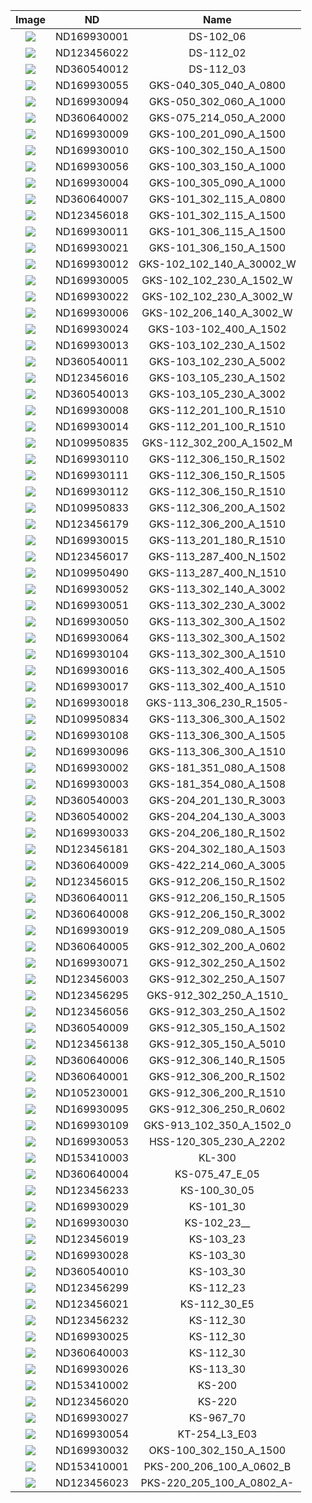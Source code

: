 |Image|ND|Name|
|:---:|:---:|:---:|
|![](http://323278_web.fakaheda.eu/Katalog_Kardex/Ingun/DS-102_06_ND169930001.JPG/)|ND169930001|DS-102_06|
|![](http://323278_web.fakaheda.eu/Katalog_Kardex/Ingun/DS-112_02_ND123456022.JPG/)|ND123456022|DS-112_02|
|![](http://323278_web.fakaheda.eu/Katalog_Kardex/Ingun/DS-112_03_ND360540012.JPG/)|ND360540012|DS-112_03|
|![](http://323278_web.fakaheda.eu/Katalog_Kardex/Ingun/GKS-040_305_040_A_0800_ND169930055.JPG/)|ND169930055|GKS-040_305_040_A_0800|
|![](http://323278_web.fakaheda.eu/Katalog_Kardex/Ingun/GKS-050_302_060_A_1000_ND169930094.JPG/)|ND169930094|GKS-050_302_060_A_1000|
|![](http://323278_web.fakaheda.eu/Katalog_Kardex/Ingun/GKS-075_214_050_A_2000_ND360640002.JPG/)|ND360640002|GKS-075_214_050_A_2000|
|![](http://323278_web.fakaheda.eu/Katalog_Kardex/Ingun/GKS-100_201_090_A_1500_ND169930009.JPG/)|ND169930009|GKS-100_201_090_A_1500|
|![](http://323278_web.fakaheda.eu/Katalog_Kardex/Ingun/GKS-100_302_150_A_1500_ND169930010.JPG/)|ND169930010|GKS-100_302_150_A_1500|
|![](http://323278_web.fakaheda.eu/Katalog_Kardex/Ingun/GKS-100_303_150_A_1000_ND169930056.JPG/)|ND169930056|GKS-100_303_150_A_1000|
|![](http://323278_web.fakaheda.eu/Katalog_Kardex/Ingun/GKS-100_305_090_A_1000_ND169930004.JPG/)|ND169930004|GKS-100_305_090_A_1000|
|![](http://323278_web.fakaheda.eu/Katalog_Kardex/Ingun/GKS-101_302_115_A_0800_ND360640007.JPG/)|ND360640007|GKS-101_302_115_A_0800|
|![](http://323278_web.fakaheda.eu/Katalog_Kardex/Ingun/GKS-101_302_115_A_1500_ND123456018.JPG/)|ND123456018|GKS-101_302_115_A_1500|
|![](http://323278_web.fakaheda.eu/Katalog_Kardex/Ingun/GKS-101_306_115_A_1500_ND169930011.JPG/)|ND169930011|GKS-101_306_115_A_1500|
|![](http://323278_web.fakaheda.eu/Katalog_Kardex/Ingun/GKS-101_306_150_A_1500_ND169930021.JPG/)|ND169930021|GKS-101_306_150_A_1500|
|![](http://323278_web.fakaheda.eu/Katalog_Kardex/Ingun/GKS-102_102_140_A_30002_W_ND169930012.JPG/)|ND169930012|GKS-102_102_140_A_30002_W|
|![](http://323278_web.fakaheda.eu/Katalog_Kardex/Ingun/GKS-102_102_230_A_1502_W_ND169930005.JPG/)|ND169930005|GKS-102_102_230_A_1502_W|
|![](http://323278_web.fakaheda.eu/Katalog_Kardex/Ingun/GKS-102_102_230_A_3002_W_ND169930022.JPG/)|ND169930022|GKS-102_102_230_A_3002_W|
|![](http://323278_web.fakaheda.eu/Katalog_Kardex/Ingun/GKS-102_206_140_A_3002_W_ND169930006.JPG/)|ND169930006|GKS-102_206_140_A_3002_W|
|![](http://323278_web.fakaheda.eu/Katalog_Kardex/Ingun/GKS-103-102_400_A_1502_ND169930024.JPG/)|ND169930024|GKS-103-102_400_A_1502|
|![](http://323278_web.fakaheda.eu/Katalog_Kardex/Ingun/GKS-103_102_230_A_1502_ND169930013.JPG/)|ND169930013|GKS-103_102_230_A_1502|
|![](http://323278_web.fakaheda.eu/Katalog_Kardex/Ingun/GKS-103_102_230_A_5002_ND360540011.JPG/)|ND360540011|GKS-103_102_230_A_5002|
|![](http://323278_web.fakaheda.eu/Katalog_Kardex/Ingun/GKS-103_105_230_A_1502_ND123456016.JPG/)|ND123456016|GKS-103_105_230_A_1502|
|![](http://323278_web.fakaheda.eu/Katalog_Kardex/Ingun/GKS-103_105_230_A_3002_ND360540013.JPG/)|ND360540013|GKS-103_105_230_A_3002|
|![](http://323278_web.fakaheda.eu/Katalog_Kardex/Ingun/GKS-112_201_100_R_1510_ND169930008.JPG/)|ND169930008|GKS-112_201_100_R_1510|
|![](http://323278_web.fakaheda.eu/Katalog_Kardex/Ingun/GKS-112_201_100_R_1510_ND169930014.JPG/)|ND169930014|GKS-112_201_100_R_1510|
|![](http://323278_web.fakaheda.eu/Katalog_Kardex/Ingun/GKS-112_302_200_A_1502_M_ND109950835.JPG/)|ND109950835|GKS-112_302_200_A_1502_M|
|![](http://323278_web.fakaheda.eu/Katalog_Kardex/Ingun/GKS-112_306_150_R_1502_ND169930110.JPG/)|ND169930110|GKS-112_306_150_R_1502|
|![](http://323278_web.fakaheda.eu/Katalog_Kardex/Ingun/GKS-112_306_150_R_1505_ND169930111.JPG/)|ND169930111|GKS-112_306_150_R_1505|
|![](http://323278_web.fakaheda.eu/Katalog_Kardex/Ingun/GKS-112_306_150_R_1510_ND169930112.JPG/)|ND169930112|GKS-112_306_150_R_1510|
|![](http://323278_web.fakaheda.eu/Katalog_Kardex/Ingun/GKS-112_306_200_A_1502_ND109950833.JPG/)|ND109950833|GKS-112_306_200_A_1502|
|![](http://323278_web.fakaheda.eu/Katalog_Kardex/Ingun/GKS-112_306_200_A_1510_ND123456179.JPG/)|ND123456179|GKS-112_306_200_A_1510|
|![](http://323278_web.fakaheda.eu/Katalog_Kardex/Ingun/GKS-113_201_180_R_1510_ND169930015.JPG/)|ND169930015|GKS-113_201_180_R_1510|
|![](http://323278_web.fakaheda.eu/Katalog_Kardex/Ingun/GKS-113_287_400_N_1502_ND123456017.JPG/)|ND123456017|GKS-113_287_400_N_1502|
|![](http://323278_web.fakaheda.eu/Katalog_Kardex/Ingun/GKS-113_287_400_N_1510_ND109950490.JPG/)|ND109950490|GKS-113_287_400_N_1510|
|![](http://323278_web.fakaheda.eu/Katalog_Kardex/Ingun/GKS-113_302_140_A_3002_ND169930052.JPG/)|ND169930052|GKS-113_302_140_A_3002|
|![](http://323278_web.fakaheda.eu/Katalog_Kardex/Ingun/GKS-113_302_230_A_3002_ND169930051.JPG/)|ND169930051|GKS-113_302_230_A_3002|
|![](http://323278_web.fakaheda.eu/Katalog_Kardex/Ingun/GKS-113_302_300_A_1502_ND169930050.JPG/)|ND169930050|GKS-113_302_300_A_1502|
|![](http://323278_web.fakaheda.eu/Katalog_Kardex/Ingun/GKS-113_302_300_A_1502_ND169930064.JPG/)|ND169930064|GKS-113_302_300_A_1502|
|![](http://323278_web.fakaheda.eu/Katalog_Kardex/Ingun/GKS-113_302_300_A_1510_ND169930104.JPG/)|ND169930104|GKS-113_302_300_A_1510|
|![](http://323278_web.fakaheda.eu/Katalog_Kardex/Ingun/GKS-113_302_400_A_1505_ND169930016.JPG/)|ND169930016|GKS-113_302_400_A_1505|
|![](http://323278_web.fakaheda.eu/Katalog_Kardex/Ingun/GKS-113_302_400_A_1510_ND169930017.JPG/)|ND169930017|GKS-113_302_400_A_1510|
|![](http://323278_web.fakaheda.eu/Katalog_Kardex/Ingun/GKS-113_306_230_R_1505-_ND169930018.JPG/)|ND169930018|GKS-113_306_230_R_1505-|
|![](http://323278_web.fakaheda.eu/Katalog_Kardex/Ingun/GKS-113_306_300_A_1502_ND109950834.JPG/)|ND109950834|GKS-113_306_300_A_1502|
|![](http://323278_web.fakaheda.eu/Katalog_Kardex/Ingun/GKS-113_306_300_A_1505_ND169930108.JPG/)|ND169930108|GKS-113_306_300_A_1505|
|![](http://323278_web.fakaheda.eu/Katalog_Kardex/Ingun/GKS-113_306_300_A_1510_ND169930096.JPG/)|ND169930096|GKS-113_306_300_A_1510|
|![](http://323278_web.fakaheda.eu/Katalog_Kardex/Ingun/GKS-181_351_080_A_1508_ND169930002.JPG/)|ND169930002|GKS-181_351_080_A_1508|
|![](http://323278_web.fakaheda.eu/Katalog_Kardex/Ingun/GKS-181_354_080_A_1508_ND169930003.JPG/)|ND169930003|GKS-181_354_080_A_1508|
|![](http://323278_web.fakaheda.eu/Katalog_Kardex/Ingun/GKS-204_201_130_R_3003_ND360540003.JPG/)|ND360540003|GKS-204_201_130_R_3003|
|![](http://323278_web.fakaheda.eu/Katalog_Kardex/Ingun/GKS-204_204_130_A_3003_ND360540002.JPG/)|ND360540002|GKS-204_204_130_A_3003|
|![](http://323278_web.fakaheda.eu/Katalog_Kardex/Ingun/GKS-204_206_180_R_1502_ND169930033.JPG/)|ND169930033|GKS-204_206_180_R_1502|
|![](http://323278_web.fakaheda.eu/Katalog_Kardex/Ingun/GKS-204_302_180_A_1503_ND123456181.JPG/)|ND123456181|GKS-204_302_180_A_1503|
|![](http://323278_web.fakaheda.eu/Katalog_Kardex/Ingun/GKS-422_214_060_A_3005_ND360640009.JPG/)|ND360640009|GKS-422_214_060_A_3005|
|![](http://323278_web.fakaheda.eu/Katalog_Kardex/Ingun/GKS-912_206_150_R_1502_ND123456015.JPG/)|ND123456015|GKS-912_206_150_R_1502|
|![](http://323278_web.fakaheda.eu/Katalog_Kardex/Ingun/GKS-912_206_150_R_1505_ND360640011.JPG/)|ND360640011|GKS-912_206_150_R_1505|
|![](http://323278_web.fakaheda.eu/Katalog_Kardex/Ingun/GKS-912_206_150_R_3002_ND360640008.JPG/)|ND360640008|GKS-912_206_150_R_3002|
|![](http://323278_web.fakaheda.eu/Katalog_Kardex/Ingun/GKS-912_209_080_A_1505_ND169930019.JPG/)|ND169930019|GKS-912_209_080_A_1505|
|![](http://323278_web.fakaheda.eu/Katalog_Kardex/Ingun/GKS-912_302_200_A_0602_ND360640005.JPG/)|ND360640005|GKS-912_302_200_A_0602|
|![](http://323278_web.fakaheda.eu/Katalog_Kardex/Ingun/GKS-912_302_250_A_1502_ND169930071.JPG/)|ND169930071|GKS-912_302_250_A_1502|
|![](http://323278_web.fakaheda.eu/Katalog_Kardex/Ingun/GKS-912_302_250_A_1507_ND123456003.JPG/)|ND123456003|GKS-912_302_250_A_1507|
|![](http://323278_web.fakaheda.eu/Katalog_Kardex/Ingun/GKS-912_302_250_A_1510_-ND123456295.JPG/)|ND123456295|GKS-912_302_250_A_1510_|
|![](http://323278_web.fakaheda.eu/Katalog_Kardex/Ingun/GKS-912_303_250_A_1502_ND123456056.JPG/)|ND123456056|GKS-912_303_250_A_1502|
|![](http://323278_web.fakaheda.eu/Katalog_Kardex/Ingun/GKS-912_305_150_A_1502_ND360540009.JPG/)|ND360540009|GKS-912_305_150_A_1502|
|![](http://323278_web.fakaheda.eu/Katalog_Kardex/Ingun/GKS-912_305_150_A_5010_ND123456138.JPG/)|ND123456138|GKS-912_305_150_A_5010|
|![](http://323278_web.fakaheda.eu/Katalog_Kardex/Ingun/GKS-912_306_140_R_1505_ND360640006.JPG/)|ND360640006|GKS-912_306_140_R_1505|
|![](http://323278_web.fakaheda.eu/Katalog_Kardex/Ingun/GKS-912_306_200_R_1502_ND360640001.JPG/)|ND360640001|GKS-912_306_200_R_1502|
|![](http://323278_web.fakaheda.eu/Katalog_Kardex/Ingun/GKS-912_306_200_R_1510_ND105230001.JPG/)|ND105230001|GKS-912_306_200_R_1510|
|![](http://323278_web.fakaheda.eu/Katalog_Kardex/Ingun/GKS-912_306_250_R_0602_ND169930095.JPG/)|ND169930095|GKS-912_306_250_R_0602|
|![](http://323278_web.fakaheda.eu/Katalog_Kardex/Ingun/GKS-913_102_350_A_1502_0_ND169930109.JPG/)|ND169930109|GKS-913_102_350_A_1502_0|
|![](http://323278_web.fakaheda.eu/Katalog_Kardex/Ingun/HSS-120_305_230_A_2202_ND169930053.JPG/)|ND169930053|HSS-120_305_230_A_2202|
|![](http://323278_web.fakaheda.eu/Katalog_Kardex/Ingun/KL-300_ND153410003.JPG/)|ND153410003|KL-300|
|![](http://323278_web.fakaheda.eu/Katalog_Kardex/Ingun/KS-075_47_E_05_ND360640004.JPG/)|ND360640004|KS-075_47_E_05|
|![](http://323278_web.fakaheda.eu/Katalog_Kardex/Ingun/KS-100_30_05_ND123456233.JPG/)|ND123456233|KS-100_30_05|
|![](http://323278_web.fakaheda.eu/Katalog_Kardex/Ingun/KS-101_30_ND169930029.JPG/)|ND169930029|KS-101_30|
|![](http://323278_web.fakaheda.eu/Katalog_Kardex/Ingun/KS-102_23___ND169930030.JPG/)|ND169930030|KS-102_23__|
|![](http://323278_web.fakaheda.eu/Katalog_Kardex/Ingun/KS-103_23_ND123456019.JPG/)|ND123456019|KS-103_23|
|![](http://323278_web.fakaheda.eu/Katalog_Kardex/Ingun/KS-103_30_ND169930028.JPG/)|ND169930028|KS-103_30|
|![](http://323278_web.fakaheda.eu/Katalog_Kardex/Ingun/KS-103_30_ND360540010.JPG/)|ND360540010|KS-103_30|
|![](http://323278_web.fakaheda.eu/Katalog_Kardex/Ingun/KS-112_23_ND123456299.JPG/)|ND123456299|KS-112_23|
|![](http://323278_web.fakaheda.eu/Katalog_Kardex/Ingun/KS-112_30_E5_ND123456021.JPG/)|ND123456021|KS-112_30_E5|
|![](http://323278_web.fakaheda.eu/Katalog_Kardex/Ingun/KS-112_30_ND123456232.JPG/)|ND123456232|KS-112_30|
|![](http://323278_web.fakaheda.eu/Katalog_Kardex/Ingun/KS-112_30_ND169930025.JPG/)|ND169930025|KS-112_30|
|![](http://323278_web.fakaheda.eu/Katalog_Kardex/Ingun/KS-112_30_ND360640003.JPG/)|ND360640003|KS-112_30|
|![](http://323278_web.fakaheda.eu/Katalog_Kardex/Ingun/KS-113_30_ND169930026.JPG/)|ND169930026|KS-113_30|
|![](http://323278_web.fakaheda.eu/Katalog_Kardex/Ingun/KS-200_ND153410002.JPG/)|ND153410002|KS-200|
|![](http://323278_web.fakaheda.eu/Katalog_Kardex/Ingun/KS-220_ND123456020.JPG/)|ND123456020|KS-220|
|![](http://323278_web.fakaheda.eu/Katalog_Kardex/Ingun/KS-967_70_ND169930027.JPG/)|ND169930027|KS-967_70|
|![](http://323278_web.fakaheda.eu/Katalog_Kardex/Ingun/KT-254_L3_E03_ND169930054.JPG/)|ND169930054|KT-254_L3_E03|
|![](http://323278_web.fakaheda.eu/Katalog_Kardex/Ingun/OKS-100_302_150_A_1500_ND169930032.JPG/)|ND169930032|OKS-100_302_150_A_1500|
|![](http://323278_web.fakaheda.eu/Katalog_Kardex/Ingun/PKS-200_206_100_A_0602_B_ND153410001.JPG/)|ND153410001|PKS-200_206_100_A_0602_B|
|![](http://323278_web.fakaheda.eu/Katalog_Kardex/Ingun/PKS-220_205_100_A_0802_A-_ND123456023.JPG/)|ND123456023|PKS-220_205_100_A_0802_A-|

